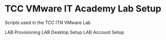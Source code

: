 # TCC VMware IT Academy Lab Setup
Scripts used in the TCC ITN VMware Lab

LAB Provisioning
LAB Desktop Setup
LAB Account Setup

